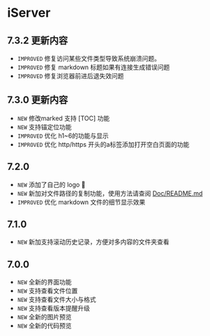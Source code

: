 # iServer

## 7.3.2 更新内容
- `IMPROVED` 修复访问某些文件类型导致系统崩溃问题。
- `IMPROVED` 修复 markdown 标题如果有连接生成错误问题
- `IMPROVED` 修复浏览器前进后退失效问题

## 7.3.0 更新内容
- `NEW` 修改marked 支持 [TOC] 功能
- `NEW` 支持锚定位功能
- `IMPROVED` 优化 h1~6的功能与显示
- `IMPROVED` 优化 http/https 开头的a标签添加打开空白页面的功能

## 7.2.0

- `NEW` 添加了自己的 logo 🎊
- `NEW` 新加对文件路径的复制功能，使用方法请查阅 [Doc/README.md](./Doc/README.md)
- `IMPROVED` 优化 markdown 文件的细节显示效果

## 7.1.0

- `NEW` 新加支持滚动历史记录，方便对多内容的文件夹查看

## 7.0.0

- `NEW` 全新的界面功能
- `NEW` 支持查看文件位置
- `NEW` 支持查看文件大小与格式
- `NEW` 支持查看版本提醒升级
- `NEW` 全新的图片预览
- `NEW` 全新的代码预览
